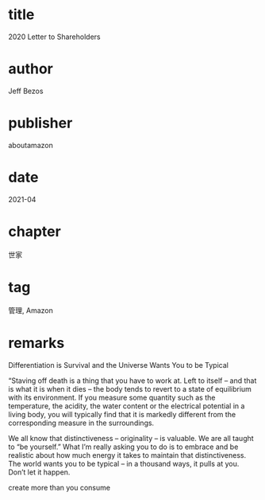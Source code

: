 # title
2020 Letter to Shareholders

# author
Jeff Bezos

# publisher
aboutamazon

# date
2021-04

# chapter
世家

# tag
管理, Amazon

# remarks
Differentiation is Survival and the Universe Wants You to be Typical

“Staving off death is a thing that you have to work at. Left to itself – and that is what it is when it dies – the body tends to revert to a state of equilibrium with its environment. If you measure some quantity such as the temperature, the acidity, the water content or the electrical potential in a living body, you will typically find that it is markedly different from the corresponding measure in the surroundings.

We all know that distinctiveness – originality – is valuable. We are all taught to “be yourself.” What I’m really asking you to do is to embrace and be realistic about how much energy it takes to maintain that distinctiveness. The world wants you to be typical – in a thousand ways, it pulls at you. Don’t let it happen.

create more than you consume
